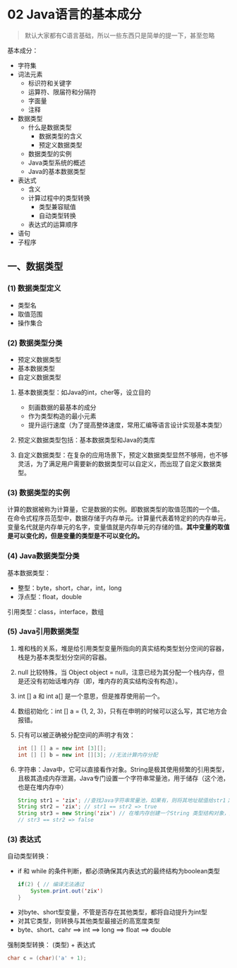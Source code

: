 # 02 Java语言的基本成分
> 默认大家都有C语言基础，所以一些东西只是简单的提一下，甚至忽略

基本成分：
- 字符集
- 词法元素
    - 标识符和关键字
    - 运算符、限届符和分隔符
    - 字面量
    - 注释
- 数据类型
    - 什么是数据类型
        - 数据类型的含义
        - 预定义数据类型
    - 数据类型的实例
    - Java类型系统的概述
    - Java的基本数据类型
- 表达式
    - 含义
    - 计算过程中的类型转换
        - 类型兼容赋值
        - 自动类型转换
    - 表达式的运算顺序
- 语句
- 子程序


## 一、数据类型

### **(1) 数据类型定义**
- 类型名
- 取值范围
- 操作集合

### **(2) 数据类型分类**
- 预定义数据类型
- 基本数据类型
- 自定义数据类型

1. 基本数据类型：如Java的int，cher等，设立目的
    - 刻画数据的最基本的成分
    - 作为类型构造的最小元素
    - 提升运行速度（为了提高整体速度，常用汇编等语言设计实现基本类型）

2. 预定义数据类型包括：基本数据类型和Java的类库
3. 自定义数据类型：在复杂的应用场景下，预定义数据类型显然不够用，也不够灵活，为了满足用户需要新的数据类型可以自定义，而出现了自定义数据类型。

### **(3) 数据类型的实例**
计算的数据被称为计算量，它是数据的实例。即数据类型的取值范围的一个值。      
在命令式程序员范型中，数据存储于内存单元。计算量代表着特定的的内存单元，变量名代就是内存单元的名字，变量值就是内存单元的存储的值。**其中变量的取值是可以变化的，但是变量的类型是不可以变化的。**

### **(4) Java数据类型分类**
基本数据类型：      
- 整型：byte，short，char，int，long      
- 浮点型：float，double

引用类型：class，interface，数组

### **(5) Java引用数据类型** 
1. 堆和栈的关系，堆是给引用类型变量所指向的真实结构类型划分空间的容器，栈是为基本类型划分空间的容器。      
2. null 比较特殊，当 Object object = null，注意已经为其分配一个栈内存，但是还没有初始话堆内存（即，堆内存的真实结构没有构造）。
3. int [] a 和 int a[] 是一个意思，但是推荐使用前一个。
4. 数组初始化：int [] a = {1, 2, 3}，只有在申明的时候可以这么写，其它地方会报错。
5. 只有可以被正确被分配空间的声明才有效：

    ```java
    int [] [] a = new int [3][];
    int [] [] b = new int [][3]; //无法计算内存分配
    ```
6. 字符串：Java中，它可以直接看作对象。String是极其使用频繁的引用类型，且极其造成内存泄漏，Java专门设置一个字符串常量池，用于储存（这个池，也是在堆内存中）
    ```java
    String str1 = 'zix'; //查找Java字符串常量池，如果有，则将其地址赋值给str1；如果没有，在常量池中建一个 'zix' String 对象，返回其地址
    String str2 = 'zix'; // str1 == str2 => true
    String str3 = new String('zix') // 在堆内存创建一个String 类型结构对象，返回其地址给str3
    // str3 == str2 => false
    ```

### **(3) 表达式**
自动类型转换：
- if 和 while 的条件判断，都必须确保其内表达式的最终结构为boolean类型
    ```java
    if(2) { // 编译无法通过
        System.print.out('zix')
    }
    ```
- 对byte、short型变量，不管是否存在其他类型，都将自动提升为int型
- 对其它类型，则转换与其他类型最接近的高宽度类型        
- byte、short、cahr ==> int ==> long ==> float ==> double

强制类型转换：
(类型) + 表达式
```java
char c = (char)('a' + 1);
```